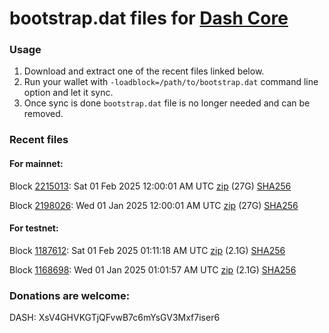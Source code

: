 # bootstrap.dat files for [Dash Core](https://github.com/dashpay/dash)

### Usage

1. Download and extract one of the recent files linked below.
1. Run your wallet with `-loadblock=/path/to/bootstrap.dat` command line option and let it sync.
1. Once sync is done `bootstrap.dat` file is no longer needed and can be removed.

### Recent files

#### For mainnet:

Block [2215013](https://insight.dash.org/insight/block/0000000000000000ece1d5bd22781652fc1df0dec280f3230ea4100ffb1d9d1c): Sat 01 Feb 2025 12:00:01 AM UTC [zip](https://dash-bootstrap-2.ams3.digitaloceanspaces.com/mainnet/2025-02-01/bootstrap.dat.zip) (27G) [SHA256](https://dash-bootstrap-2.ams3.digitaloceanspaces.com/mainnet/2025-02-01/sha256.txt)

Block [2198026](https://insight.dash.org/insight/block/000000000000000c6f6973b5401ab2e45d4183306bd2ffb93bba91182e33f4eb): Wed 01 Jan 2025 12:00:01 AM UTC [zip](https://dash-bootstrap-2.ams3.digitaloceanspaces.com/mainnet/2025-01-01/bootstrap.dat.zip) (27G) [SHA256](https://dash-bootstrap-2.ams3.digitaloceanspaces.com/mainnet/2025-01-01/sha256.txt)


#### For testnet:

Block [1187612](https://insight.testnet.networks.dash.org/insight/block/000001a1c94fc2cf2a084c3d874f506a1e27b0d2485eecb3e84a90affe725094): Sat 01 Feb 2025 01:11:18 AM UTC [zip](https://dash-bootstrap-2.ams3.digitaloceanspaces.com/testnet/2025-02-01/bootstrap.dat.zip) (2.1G) [SHA256](https://dash-bootstrap-2.ams3.digitaloceanspaces.com/testnet/2025-02-01/sha256.txt)

Block [1168698](https://insight.testnet.networks.dash.org/insight/block/000000a26e1b59b079935a5629c49286481a45e6cbea6e2b3a04bd907b9b6fea): Wed 01 Jan 2025 01:01:57 AM UTC [zip](https://dash-bootstrap-2.ams3.digitaloceanspaces.com/testnet/2025-01-01/bootstrap.dat.zip) (2.1G) [SHA256](https://dash-bootstrap-2.ams3.digitaloceanspaces.com/testnet/2025-01-01/sha256.txt)


### Donations are welcome:

DASH: XsV4GHVKGTjQFvwB7c6mYsGV3Mxf7iser6
